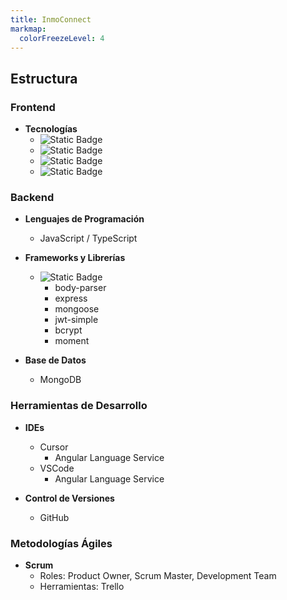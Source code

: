 ```yaml
---
title: InmoConnect
markmap:
  colorFreezeLevel: 4
---
```

## Estructura

### Frontend

- **Tecnologías**
  - ![Static Badge](https://img.shields.io/badge/TypeScript-blue) 
  - ![Static Badge](https://img.shields.io/badge/Angular-red)
  - ![Static Badge](https://img.shields.io/badge/CSS-purple)
  - ![Static Badge](https://img.shields.io/badge/HTML-red)

### Backend

- **Lenguajes de Programación**
  - JavaScript / TypeScript
  
- **Frameworks y Librerías**
  - ![Static Badge](https://img.shields.io/badge/Node.js-green) 
    - body-parser
    - express
    - mongoose
    - jwt-simple
    - bcrypt
    - moment
  
- **Base de Datos**
  - MongoDB

### Herramientas de Desarrollo

- **IDEs**
  - Cursor
    - Angular Language Service
  - VSCode
    - Angular Language Service

- **Control de Versiones**
  - GitHub

### Metodologías Ágiles

- **Scrum**
  - Roles: Product Owner, Scrum Master, Development Team
  - Herramientas: Trello
